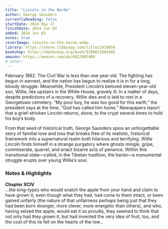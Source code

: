 ```yaml
---
title: "Lincoln in the Bardo"
author: George Saunders
currentlyReading: false
startDate: 2024 May 27
finishDate: 2024 Jun 03
added: 2024 Jun 03
notes: true
coverImage: lincoln-in-the-bardo.webp
library: https://share.libbyapp.com/title/2914958
bookshop: https://bookshop.org/book/9780812985405
amazon: https://amazon.com/dp/0812985400
# other: 
---
```


February 1862. The Civil War is less than one year old. The fighting has begun in earnest, and the nation has begun to realize it is in for a long, bloody struggle. Meanwhile, President Lincoln’s beloved eleven-year-old son, Willie, lies upstairs in the White House, gravely ill. In a matter of days, despite predictions of a recovery, Willie dies and is laid to rest in a Georgetown cemetery. “My poor boy, he was too good for this earth,” the president says at the time. “God has called him home.” Newspapers report that a grief-stricken Lincoln returns, alone, to the crypt several times to hold his boy’s body.

From that seed of historical truth, George Saunders spins an unforgettable story of familial love and loss that breaks free of its realistic, historical framework into a supernatural realm both hilarious and terrifying. Willie Lincoln finds himself in a strange purgatory where ghosts mingle, gripe, commiserate, quarrel, and enact bizarre acts of penance. Within this transitional state—called, in the Tibetan tradition, the bardo—a monumental struggle erupts over young Willie’s soul.

### Notes & Highlights

**Chapter XCIV**  
…the king-types who would snatch the apple from your hand and claim to have grown it, even though what they had, had come to them intact, or been gained unfairly (the nature of that unfairness perhaps being just that they had been born stronger, more clever, more energetic than others), and who, having seized the apple, would eat it so proudly, they seemed to think that not only had they grown it, but had invented the very idea of fruit, too, and the cost of this lie fell on the hearts of the low…